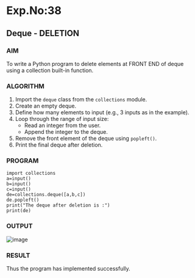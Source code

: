 # Exp.No:38  
## Deque - DELETION



### AIM  
To write a Python program to delete elements at FRONT END of deque using a collection built-in function.



### ALGORITHM  

1. Import the `deque` class from the `collections` module.  
2. Create an empty deque.  
3. Define how many elements to input (e.g., 3 inputs as in the example).  
4. Loop through the range of input size:  
   - Read an integer from the user.  
   - Append the integer to the deque.  
5. Remove the front element of the deque using `popleft()`.  
6. Print the final deque after deletion.  



### PROGRAM  

```
import collections
a=input()
b=input()
c=input()
de=collections.deque([a,b,c])
de.popleft()
print("The deque after deletion is :")
print(de)

```

### OUTPUT
![image](https://github.com/user-attachments/assets/269792de-bf8f-49e9-bdb5-30a81b3c77c7)


### RESULT
Thus the program has implemented successfully.
